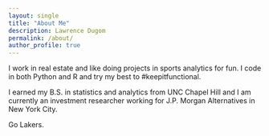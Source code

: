 ```yaml
---
layout: single
title: "About Me"
description: Lawrence Dugom
permalink: /about/
author_profile: true
---
```


I work in real estate and like doing projects in sports analytics for fun. I code in both Python and R and try my best to #keepitfunctional.

I earned my B.S. in statistics and analytics from UNC Chapel Hill and I am currently an investment researcher working for J.P. Morgan Alternatives in New York City.

Go Lakers. 

